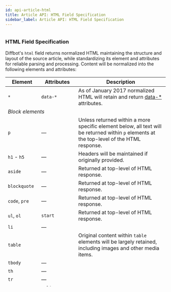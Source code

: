 ```yaml
---
id: api-article-html
title: Article API: HTML Field Specification
sidebar_label: Article API: HTML Field Specification
---
```


<div id="docBody" style="overflow-y:scroll;height:800px;">
<h3 id="htmlspec">HTML Field Specification</h3>
<p>Diffbot's <code>html</code> field returns normalized HTML maintaining the structure and layout of the source article, while standardizing its element and attributes for reliable parsing and processing. Content will be normalized into the following elements and attributes:

</p>
<table class="controls table table-bordered" border="0" cellpadding="5">
<thead>
<tr>
<th>Element</th>
<th>Attributes</th>
<th>Description</th>
</tr>
</thead>
<tbody>
<tr>
<td><code>*</code></td>
<td><code>data-*</code></td>
<td>As of January 2017 normalized HTML will retain and return <a href="http://www.w3schools.com/tags/att_global_data.asp" target="_blank">data-*</a> attributes.</td>
</tr>
<tr>
<td colspan="3"><em>Block elements</em></td>
</tr>
<tr>
<td><code>p</code></td>
<td class="empty">—</td>
<td>Unless returned within a more specific element below, all text will be returned within <code>p</code> elements at the top-level of the HTML response.</td>
</tr>
<tr>
<td>
<code>h1</code> - <code>h5</code>
</td>
<td class="empty">—</td>
<td>Headers will be maintained if originally provided.</td>
</tr>
<tr>
<td><code>aside</code></td>
<td class="empty">—</td>
<td>Returned at top-level of HTML response.</td>
</tr>
<tr>
<td><code>blockquote</code></td>
<td class="empty">—</td>
<td>Returned at top-level of HTML response.</td>
</tr>
<tr>
<td>
<code>code</code>, <code>pre</code>
</td>
<td class="empty">—</td>
<td>Returned at top-level of HTML response.</td>
</tr>
<tr>
<td>
<code>ul</code>, <code>ol</code>
</td>
<td class="empty"><code>start</code></td>
<td>Returned at top-level of HTML response.</td>
</tr>
<tr>
<td class="indent"><code>li</code></td>
<td class="empty">—</td>
<td></td>
</tr>
<tr>
<td><code>table</code></td>
<td></td>
<td>Original content within <code>table</code> elements will be largely retained, including images and other media items.</td>
</tr>
<tr>
<td class="indent"><code>tbody</code></td>
<td class="empty">—</td>
<td></td>
</tr>
<tr>
<td class="indent"><code>th</code></td>
<td class="empty">—</td>
<td></td>
</tr>
<tr>
<td class="indent"><code>tr</code></td>
<td class="empty">—</td>
<td></td>
</tr>
<tr>
<td class="indent"><code>td</code></td>
<td>
<code>valign</code>, <code>colspan</code>
</td>
<td></td>
</tr>
<tr>
<td><code>dl</code></td>
<td class="empty">—</td>
<td>Returned at top-level of HTML response.</td>
</tr>
<tr>
<td class="indent"><code>dt</code></td>
<td class="empty">—</td>
<td></td>
</tr>
<tr>
<td class="indent"><code>dd</code></td>
<td class="empty">—</td>
<td></td>
</tr>
<tr><td colspan="3"><em>Inline elements</em></td></tr>
<tr>
<td><code>br</code></td>
<td class="empty">—</td>
<td>Single linebreaks entities will be maintained in markup and returned as <code>&lt;br&gt;</code>. Double-linebreaks will be removed and surrounding content will be returned within <code>p</code> block elements.</td>
</tr>
<tr>
<td>
<code>b</code>, <code>strong</code>
</td>
<td class="empty">—</td>
<td>Inline emphasis tags will be retained inside of other elements.</td>
</tr>
<tr>
<td>
<code>i</code>, <code>em</code>
</td>
<td class="empty">—</td>
<td></td>
</tr>
<tr>
<td><code>u</code></td>
<td class="empty">—</td>
<td></td>
</tr>
<tr>
<td><code>sup</code></td>
<td class="empty">—</td>
<td></td>
</tr>
<tr>
<td><code>sub</code></td>
<td class="empty">—</td>
<td></td>
</tr>
<tr>
<td><code>a</code></td>
<td><code>href</code></td>
<td>Anchor tags and their <code>href</code> values will be retained.</td>
</tr>
<tr><td colspan="3"><em>Media</em></td></tr>
<tr>
<td><code>figure</code></td>
<td class="empty">—</td>
<td>Media elements will be returned at the top-level of the HTML content and contained within <code>figure</code> tags.</td>
</tr>
<tr>
<td><code>img</code></td>
<td>
<code>src</code>, <code>alt</code>, <code>srcset</code>, <code>sizes</code>
</td>
<td>Image layout specifics (floats, etc.) and CSS-specified widths/heights will be discarded.</td>
</tr>
<tr>
<td>
<code>video</code>/<code>audio</code>
</td>
<td><code>src</code></td>
<td>The child <code>source</code> elements within <code>video</code> and <code>audio</code> elements will be retained along with the <code>type</code> attribute, if provided.</td>
</tr>
<tr>
<td class="indent"><code>source</code></td>
<td>
<code>src</code>, <code>type</code>, <code>srcset</code>, <code>sizes</code>
</td>
<td></td>
</tr>
<tr>
<td><code>figcaption</code></td>
<td class="empty">—</td>
<td>If present, media captions will be returned as <code>figcaption</code> elements within the <code>figure</code> container.</td>
</tr>
<tr>
<td><code>iframe</code></td>
<td>
<code>src</code>, <code>frameborder</code>
</td>
<td></td>
</tr>
<tr>
<td>
<code>embed</code>, <code>object</code>
</td>
<td>
<code>src</code>, <code>type</code>
</td>
<td></td>
</tr>
</tbody>
</table>

<h3 id="htmlspec">Example HTML Response</h3>


```text
&lt;p&gt;Diffbot's human wranglers are proud today to announce the release of our newest product: an API for... products!&lt;/p&gt;

&lt;p&gt;The &lt;a href="http://www.diffbot.com/products/automatic/product"&gt;Product API&lt;/a&gt; can be used for extracting clean, structured data from any e-commerce product page. It automatically makes available all the product data you'd expect: price, discount/savings amount, shipping cost, product description, any relevant product images, SKU and/or other product IDs.&lt;/p&gt;

&lt;p&gt;Even cooler: pair the Product API with &lt;a href="http://www.diffbot.com/products/crawlbot"&gt;Crawlbot&lt;/a&gt;, our intelligent site-spidering tool, and let Diffbot determine which pages are products, then automatically structure the entire catalog. Here's a quick demonstration of Crawlbot at work:&lt;/p&gt;

&lt;figure&gt;
  &lt;iframe frameborder="0" src="http://www.youtube.com/embed/lfcri5ungRo?feature=oembed"&gt;&lt;/iframe&gt;
&lt;/figure&gt;

&lt;p&gt;We've developed the Product API over the course of two years, building upon our core vision technology that's extracted structured data from billions of web pages, and training our machine learning systems using data from tens of thousands of unique shopping sites. We can't wait for you to try it out.&lt;/p&gt;

&lt;p&gt;What are you waiting for? Check out the &lt;a href="http://www.diffbot.com/products/automatic/product"&gt;Product API documentation&lt;/a&gt; and dive on in! If you need a token, check out our &lt;a href="http://www.diffbot.com/pricing"&gt;pricing and plans&lt;/a&gt; (including our Free plan).&lt;/p&gt;

&lt;p&gt;Questions? Hit us up at &lt;a href="mailto:support@diffbot.com"&gt;support@diffbot.com&lt;/a&gt;.&lt;/p&gt;
```



</div>